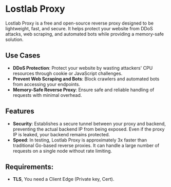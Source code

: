 # Lostlab Proxy

Lostlab Proxy is a free and open-source reverse proxy designed to be lightweight, fast, and secure. It helps protect your website from DDoS attacks, web scraping, and automated bots while providing a memory-safe solution.

## Use Cases

- **DDoS Protection**: Protect your website by wasting attackers' CPU resources through cookie or JavaScript challenges.
- **Prevent Web Scraping and Bots**: Block crawlers and automated bots from accessing your endpoints.
- **Memory-Safe Reverse Proxy**: Ensure safe and reliable handling of requests with minimal overhead.

## Features

- **Security**: Establishes a secure tunnel between your proxy and backend, preventing the actual backend IP from being exposed. Even if the proxy IP is leaked, your backend remains protected.
- **Speed**: In testing, Lostlab Proxy is approximately 3x faster than traditional Go-based reverse proxies. It can handle a large number of requests on a single node without rate limiting.

## Requirements:
- **TLS**, You need a Client Edge (Private key, Cert).
